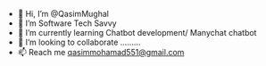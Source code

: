 - 👋 Hi, I’m @QasimMughal
- 👀 I’m Software Tech Savvy
- 🌱 I’m currently learning Chatbot development/ Manychat chatbot
- 💞️ I’m looking to collaborate .........
- 📫 Reach me qasimmohamad551@gmail.com
<!---
QasimMughal05/QasimMughal05 is a ✨ special ✨ repository because its `README.md` (this file) appears on your GitHub profile.
You can click the Preview link to take a look at your changes.
--->
